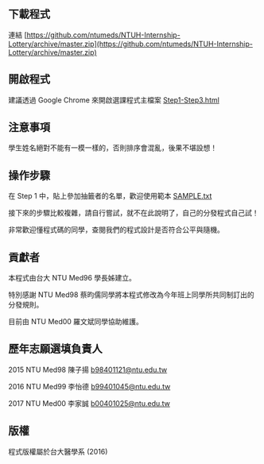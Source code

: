 ## 下載程式
連結 [https://github.com/ntumeds/NTUH-Internship-Lottery/archive/master.zip](https://github.com/ntumeds/NTUH-Internship-Lottery/archive/master.zip)

## 開啟程式
建議透過 Google Chrome 來開啟選課程式主檔案 [Step1-Step3.html](Step1-Step3.html)

## 注意事項
學生姓名絕對不能有一模一樣的，否則排序會混亂，後果不堪設想！

## 操作步驟
在 Step 1 中，貼上參加抽籤者的名單，歡迎使用範本 [SAMPLE.txt](SAMPLE.txt)

接下來的步驟比較複雜，請自行嘗試，就不在此說明了，自己的分發程式自己試！

非常歡迎懂程式碼的同學，查閱我們的程式設計是否符合公平與隨機。

## 貢獻者
本程式由台大 NTU Med96 學長姊建立。

特別感謝 NTU Med98 蔡昀儒同學將本程式修改為今年班上同學所共同制訂出的分發規則。

目前由 NTU Med00 羅文斌同學協助維護。

## 歷年志願選填負責人
2015 NTU Med98 陳子揚
b98401121@ntu.edu.tw

2016 NTU Med99 李怡德
b99401045@ntu.edu.tw

2017 NTU Med00 李家誠
b00401025@ntu.edu.tw

## 版權
程式版權屬於台大醫學系 (2016)
